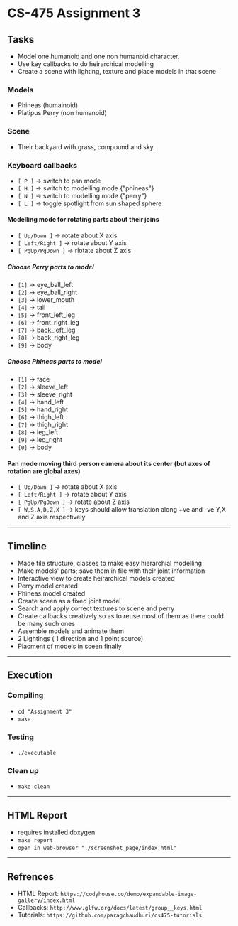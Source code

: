 # CS-475 Assignment 3

## Tasks

- Model one humanoid and one non humanoid character.
- Use key callbacks to do heirarchical modelling
- Create a scene with lighting, texture and place models in that scene

### Models
- Phineas (humainoid)
- Platipus Perry (non humanoid)

### Scene
- Their backyard with grass, compound and sky.

### Keyboard callbacks

- `[ P ]` -> switch to pan mode
- `[ H ]` -> switch to modelling mode {"phineas"}
- `[ N ]` -> switch to modelling mode {"perry"}
- `[ L ]` -> toggle spotlight from sun shaped sphere

#### Modelling mode for rotating parts about their joins
- `[ Up/Down ]` -> rotate about X axis 
- `[ Left/Right ]` -> rotate about Y axis
- `[ PgUp/PgDown ]` -> rlotate about Z axis

##### Choose Perry parts to model
- `[1]` -> eye_ball_left
- `[2]` -> eye_ball_right
- `[3]` -> lower_mouth
- `[4]` -> tail
- `[5]` -> front_left_leg
- `[6]` -> front_right_leg
- `[7]` -> back_left_leg
- `[8]` -> back_right_leg
- `[9]` -> body

##### Choose Phineas parts to model
- `[1]` -> face
- `[2]` -> sleeve_left
- `[3]` -> sleeve_right
- `[4]` -> hand_left
- `[5]` -> hand_right
- `[6]` -> thigh_left
- `[7]` -> thigh_right
- `[8]` -> leg_left
- `[9]` -> leg_right
- `[0]` -> body

#### Pan mode moving third person camera about its center (but axes of rotation are global axes)
- `[ Up/Down ]` -> rotate about X axis 
- `[ Left/Right ]` -> rotate about Y axis
- `[ PgUp/PgDown ]` -> rotate about Z axis
- `[ W,S,A,D,Z,X ]` -> keys should allow translation along +ve and -ve Y,X and Z axis respectively

---

## Timeline
- Made file structure, classes to make easy hierarchial modelling 
- Make models' parts; save them in file with their joint information
- Interactive view to create heirarchical models created
- Perry model created
- Phineas model created
- Create sceen as a fixed joint model
- Search and apply correct textures to scene and perry
- Create callbacks creatively so as to reuse most of them as there could be many such ones
- Assemble models and animate them
- 2 Lightings ( 1 direction and 1 point source)
- Placment of models in sceen finally

---

## Execution

### Compiling
- `cd "Assignment 3"`
- `make`

### Testing
- `./executable`

### Clean up
- `make clean`

---

## HTML Report
- requires installed doxygen 
- `make report`
- `open in web-browser "./screenshot_page/index.html"`

---

## Refrences
- HTML Report: `https://codyhouse.co/demo/expandable-image-gallery/index.html`
- Callbacks: `http://www.glfw.org/docs/latest/group__keys.html`
- Tutorials: `https://github.com/paragchaudhuri/cs475-tutorials`

	